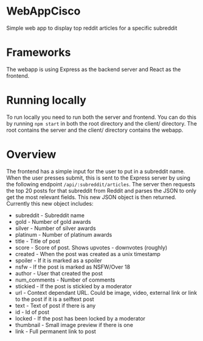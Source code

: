 # WebAppCisco
Simple web app to display top reddit articles for a specific subreddit

# Frameworks
The webapp is using Express as the backend server and React as the frontend.

# Running locally
To run locally you need to run both the server and frontend. You can do this by running `npm start` in both the root directory and the client/ directory. The root contains the server and the client/ directory contains the webapp.

# Overview
The frontend has a simple input for the user to put in a subreddit name. When the user presses submit, this is sent to the Express server by using the following endpoint `/api/:subreddit/articles`. The server then requests the top 20 posts for that subreddit from Reddit and parses the JSON to only get the most relevant fields. This new JSON object is then returned. 
Currently this new object includes:

* subreddit - Subreddit name
* gold - Number of gold awards
* silver - Number of silver awards
* platinum - Number of platinum awards
* title - Title of post
* score - Score of post. Shows upvotes - downvotes (roughly)
* created - When the post was created as a unix timestamp
* spoiler - If it is marked as a spoiler
* nsfw - If the post is marked as NSFW/Over 18
* author - User that created the post
* num\_comments - Number of comments
* stickied - If the post is stickied by a moderator
* url - Context dependant URL. Could be image, video, external link or link to the post if it is a selftext post
* text - Text of post if there is any
* id - Id of post
* locked - If the post has been locked by a moderator
* thumbnail - Small image preview if there is one
* link - Full permanent link to post

